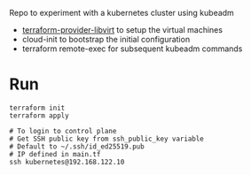 
Repo to experiment with a kubernetes cluster using kubeadm

- [terraform-provider-libvirt](https://github.com/dmacvicar/terraform-provider-libvirt) to setup the virtual machines
- cloud-init to bootstrap the initial configuration
- terraform remote-exec for subsequent kubeadm commands

# Run

``` shell
terraform init
terraform apply

# To login to control plane
# Get SSH public key from ssh_public_key variable
# Default to ~/.ssh/id_ed25519.pub
# IP defined in main.tf
ssh kubernetes@192.168.122.10
```

